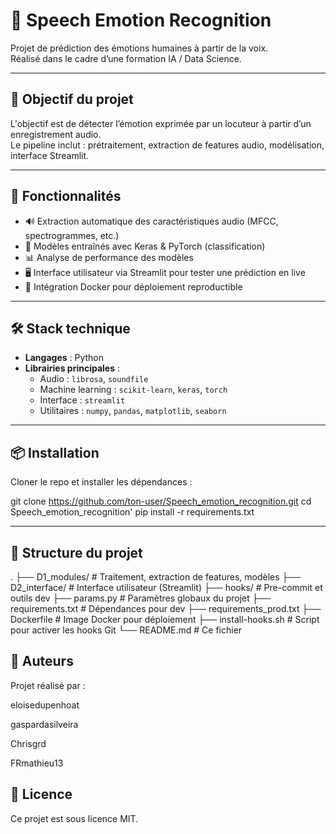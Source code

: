# 🎤 Speech Emotion Recognition

Projet de prédiction des émotions humaines à partir de la voix.  
Réalisé dans le cadre d’une formation IA / Data Science.

---

## 🧠 Objectif du projet

L'objectif est de détecter l’émotion exprimée par un locuteur à partir d’un enregistrement audio.  
Le pipeline inclut : prétraitement, extraction de features audio, modélisation, interface Streamlit.

---

## 🚀 Fonctionnalités

- 🔊 Extraction automatique des caractéristiques audio (MFCC, spectrogrammes, etc.)
- 🧪 Modèles entraînés avec Keras & PyTorch (classification)
- 📊 Analyse de performance des modèles
- 🖥️ Interface utilisateur via Streamlit pour tester une prédiction en live
- 🐳 Intégration Docker pour déploiement reproductible

---

## 🛠️ Stack technique

- **Langages** : Python
- **Librairies principales** :
  - Audio : `librosa`, `soundfile`
  - Machine learning : `scikit-learn`, `keras`, `torch`
  - Interface : `streamlit`
  - Utilitaires : `numpy`, `pandas`, `matplotlib`, `seaborn`


---


## 📦 Installation

Cloner le repo et installer les dépendances :

git clone https://github.com/ton-user/Speech_emotion_recognition.git
cd Speech_emotion_recognition'
pip install -r requirements.txt

_ _  _

## 📁 Structure du projet


.
├── D1_modules/         # Traitement, extraction de features, modèles
├── D2_interface/       # Interface utilisateur (Streamlit)
├── hooks/              # Pre-commit et outils dev
├── params.py           # Paramètres globaux du projet
├── requirements.txt    # Dépendances pour dev
├── requirements_prod.txt
├── Dockerfile          # Image Docker pour déploiement
├── install-hooks.sh    # Script pour activer les hooks Git
└── README.md           # Ce fichier



## 👥 Auteurs

Projet réalisé par :

eloisedupenhoat

gaspardasilveira

Chrisgrd

FRmathieu13


## 📄 Licence
Ce projet est sous licence MIT.




